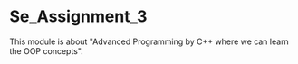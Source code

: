 # Se_Assignment_3

This module is about "Advanced Programming by C++ where we can learn the OOP concepts".
